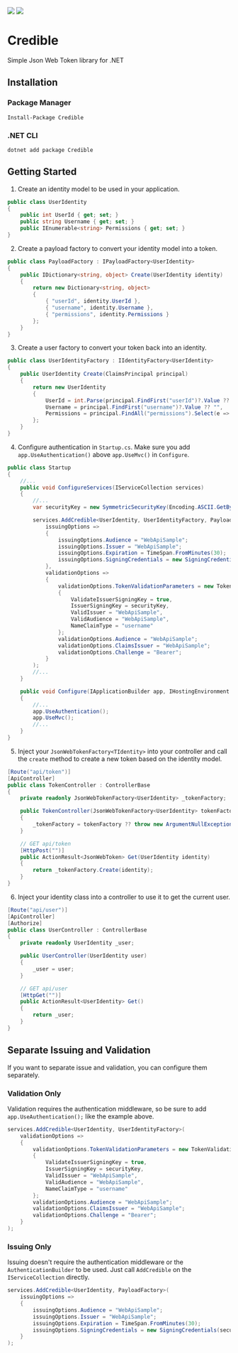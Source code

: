 [![](https://img.shields.io/nuget/v/Credible.svg)](https://www.nuget.org/packages/Credible) [![](https://img.shields.io/nuget/vpre/Credible.svg)](https://www.nuget.org/packages/Credible)

# Credible
Simple Json Web Token library for .NET

## Installation
### Package Manager
`Install-Package Credible`

### .NET CLI
`dotnet add package Credible`

## Getting Started
1. Create an identity model to be used in your application.
```csharp
public class UserIdentity
{
    public int UserId { get; set; }
    public string Username { get; set; }
    public IEnumerable<string> Permissions { get; set; }
}
```
2. Create a payload factory to convert your identity model into a token.
```csharp
public class PayloadFactory : IPayloadFactory<UserIdentity>
{
    public IDictionary<string, object> Create(UserIdentity identity)
    {
        return new Dictionary<string, object>
        {
            { "userId", identity.UserId },
            { "username", identity.Username },
            { "permissions", identity.Permissions }
        };
    }
}
```

3. Create a user factory to convert your token back into an identity.
```csharp
public class UserIdentityFactory : IIdentityFactory<UserIdentity>
{
    public UserIdentity Create(ClaimsPrincipal principal)
    {
        return new UserIdentity
        {
            UserId = int.Parse(principal.FindFirst("userId")?.Value ?? "0"),
            Username = principal.FindFirst("username")?.Value ?? "",
            Permissions = principal.FindAll("permissions").Select(e => e.Value)
        };
    }
}
```

4. Configure authentication in `Startup.cs`. Make sure you add `app.UseAuthentication()` above `app.UseMvc()` in `Configure`.
```csharp
public class Startup
{
    //...
    public void ConfigureServices(IServiceCollection services)
    {
        //...
        var securityKey = new SymmetricSecurityKey(Encoding.ASCII.GetBytes("My super secret key."));

        services.AddCredible<UserIdentity, UserIdentityFactory, PayloadFactory>(
            issuingOptions =>
            {
                issuingOptions.Audience = "WebApiSample";
                issuingOptions.Issuer = "WebApiSample";
                issuingOptions.Expiration = TimeSpan.FromMinutes(30);
                issuingOptions.SigningCredentials = new SigningCredentials(securityKey, SecurityAlgorithms.HmacSha256);
            },
            validationOptions =>
            {
                validationOptions.TokenValidationParameters = new TokenValidationParameters
                {
                    ValidateIssuerSigningKey = true,
                    IssuerSigningKey = securityKey,
                    ValidIssuer = "WebApiSample",
                    ValidAudience = "WebApiSample",
                    NameClaimType = "username"
                };
                validationOptions.Audience = "WebApiSample";
                validationOptions.ClaimsIssuer = "WebApiSample";
                validationOptions.Challenge = "Bearer";
            }
        );
        //...
    }

    public void Configure(IApplicationBuilder app, IHostingEnvironment env)
    {
        //...
        app.UseAuthentication();
        app.UseMvc();
        //...
    }
}
```

5. Inject your `JsonWebTokenFactory<TIdentity>` into your controller and call the `create` method to create a new token based on the identity model.
```csharp
[Route("api/token")]
[ApiController]
public class TokenController : ControllerBase
{
    private readonly JsonWebTokenFactory<UserIdentity> _tokenFactory;

    public TokenController(JsonWebTokenFactory<UserIdentity> tokenFactory)
    {
        _tokenFactory = tokenFactory ?? throw new ArgumentNullException(nameof(tokenFactory));
    }

    // GET api/token
    [HttpPost("")]
    public ActionResult<JsonWebToken> Get(UserIdentity identity)
    {
        return _tokenFactory.Create(identity);
    }
}
```

6. Inject your identity class into a controller to use it to get the current user.
```csharp
[Route("api/user")]
[ApiController]
[Authorize]
public class UserController : ControllerBase
{
    private readonly UserIdentity _user;

    public UserController(UserIdentity user)
    {
        _user = user;
    }

    // GET api/user
    [HttpGet("")]
    public ActionResult<UserIdentity> Get()
    {
        return _user;
    }
}
```

## Separate Issuing and Validation
If you want to separate issue and validation, you can configure them separately.

### Validation Only
Validation requires the authentication middleware, so be sure to add `app.UseAuthentication();` like the example above.
```csharp
services.AddCredible<UserIdentity, UserIdentityFactory>(
    validationOptions =>
    {
        validationOptions.TokenValidationParameters = new TokenValidationParameters
        {
            ValidateIssuerSigningKey = true,
            IssuerSigningKey = securityKey,
            ValidIssuer = "WebApiSample",
            ValidAudience = "WebApiSample",
            NameClaimType = "username"
        };
        validationOptions.Audience = "WebApiSample";
        validationOptions.ClaimsIssuer = "WebApiSample";
        validationOptions.Challenge = "Bearer";
    }
);
```

### Issuing Only
Issuing doesn't require the authentication middleware or the `AuthenticationBuilder` to be used. Just call `AddCredible` on the `IServiceCollection` directly.
```csharp
services.AddCredible<UserIdentity, PayloadFactory>(
    issuingOptions =>
    {
        issuingOptions.Audience = "WebApiSample";
        issuingOptions.Issuer = "WebApiSample";
        issuingOptions.Expiration = TimeSpan.FromMinutes(30);
        issuingOptions.SigningCredentials = new SigningCredentials(securityKey, SecurityAlgorithms.HmacSha256);
    }
);
```